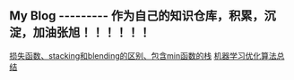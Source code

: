 My Blog  ---------   作为自己的知识仓库，积累，沉淀，加油张旭！！！！！！
---
[损失函数、stacking和blending的区别、包含min函数的栈](https://github.com/kaaier/My-Blog/blob/master/2019.0314.md)
[机器学习优化算法总结](https://www.cnblogs.com/ljygoodgoodstudydaydayup/p/7294671.html)



